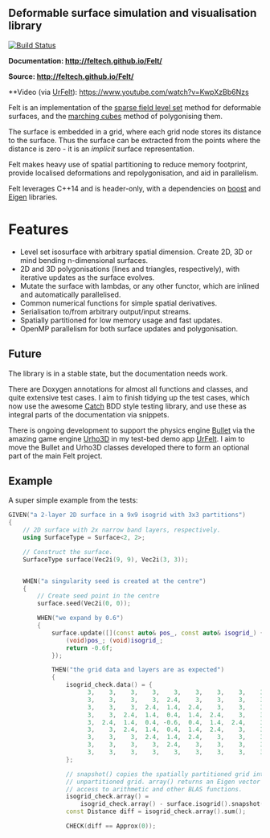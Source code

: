 Deformable surface simulation and visualisation library
-------------------------------------------------------

[![Build Status](https://travis-ci.org/feltech/Felt.svg?branch=master)](https://travis-ci.org/feltech/Felt)

**Documentation: http://feltech.github.io/Felt/**

**Source: http://feltech.github.io/Felt/**

**Video (via [UrFelt](https://github.com/feltech/UrFelt)):
https://www.youtube.com/watch?v=KwpXzBb6Nzs

Felt is an implementation of the
[sparse field level set](https://en.wikipedia.org/wiki/Level_set_(data_structures)#Sparse_field)
method for deformable surfaces, and the
[marching cubes](https://en.wikipedia.org/wiki/Marching_cubes) method of polygonising them.

The surface is embedded in a grid, where each grid node stores its distance to the surface. Thus
the surface can be extracted from the points where the distance is zero - it is an *implicit*
surface representation.

Felt makes heavy use of spatial partitioning to reduce memory footprint, provide localised
deformations and repolygonisation, and aid in parallelism.

Felt leverages C++14 and is header-only, with a dependencies on [boost](http://www.boost.org/) and
[Eigen](http://eigen.tuxfamily.org/index.php?title=Main_Page) libraries.


# Features
* Level set isosurface with arbitrary spatial dimension. Create 2D, 3D or mind bending
n-dimensional surfaces.
* 2D and 3D polygonisations (lines and triangles, respectively), with iterative updates as the
surface evolves.
* Mutate the surface with lambdas, or any other functor, which are inlined and automatically
parallelised.
* Common numerical functions for simple spatial derivatives.
* Serialisation to/from arbitrary output/input streams.
* Spatially partitioned for low memory usage and fast updates.
* OpenMP parallelism for both surface updates and polygonisation.

## Future
The library is in a stable state, but the documentation needs work.

There are Doxygen annotations for almost all functions and classes, and quite extensive test cases.
I aim to finish tidying up the test cases, which now use the awesome
[Catch](https://github.com/philsquared/Catch) BDD style testing library, and use these as integral
parts of the documentation via snippets.

There is ongoing development to support the physics engine [Bullet](http://bulletphysics.org) via
the amazing game engine [Urho3D](https://urho3d.github.io/) in my test-bed demo app
[UrFelt](https://github.com/feltech/UrFelt).  I aim to move the Bullet and Urho3D classes developed
there to form an optional part of the main Felt project.


## Example
A super simple example from the tests:

```cpp
GIVEN("a 2-layer 2D surface in a 9x9 isogrid with 3x3 partitions")
{
	// 2D surface with 2x narrow band layers, respectively.
	using SurfaceType = Surface<2, 2>;

	// Construct the surface.
	SurfaceType surface(Vec2i(9, 9), Vec2i(3, 3));


	WHEN("a singularity seed is created at the centre")
	{
		// Create seed point in the centre
		surface.seed(Vec2i(0, 0));

		WHEN("we expand by 0.6")
		{
			surface.update([](const auto& pos_, const auto& isogrid_) {
				(void)pos_; (void)isogrid_;
				return -0.6f;
			});

			THEN("the grid data and layers are as expected")
			{
				isogrid_check.data() = {
					  3,    3,    3,    3,    3,    3,    3,    3,    3,
					  3,    3,    3,    3,  2.4,    3,    3,    3,    3,
					  3,    3,    3,  2.4,  1.4,  2.4,    3,    3,    3,
					  3,    3,  2.4,  1.4,  0.4,  1.4,  2.4,    3,    3,
					  3,  2.4,  1.4,  0.4, -0.6,  0.4,  1.4,  2.4,    3,
					  3,    3,  2.4,  1.4,  0.4,  1.4,  2.4,    3,    3,
					  3,    3,    3,  2.4,  1.4,  2.4,    3,    3,    3,
					  3,    3,    3,    3,  2.4,    3,    3,    3,    3,
					  3,    3,    3,    3,    3,    3,    3,    3,    3
				};

				// snapshot() copies the spatially partitioned grid into a single
				// unpartitioned grid. array() returns an Eigen vector with the grid data, giving
				// access to arithmetic and other BLAS functions.
				isogrid_check.array() =
					isogrid_check.array() - surface.isogrid().snapshot()->array();
				const Distance diff = isogrid_check.array().sum();

				CHECK(diff == Approx(0));
```
